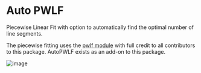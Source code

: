 # Auto PWLF
Piecewise Linear Fit with option to automatically find the optimal number of line segments.

The piecewise fitting uses the [pwlf module](https://github.com/cjekel/piecewise_linear_fit_py) with full credit to all contributors to this package.
AutoPWLF exists as an add-on to this package.


![image](https://github.com/user-attachments/assets/cb21b3c2-2ccc-49ff-ab42-f4aa2b991091)

